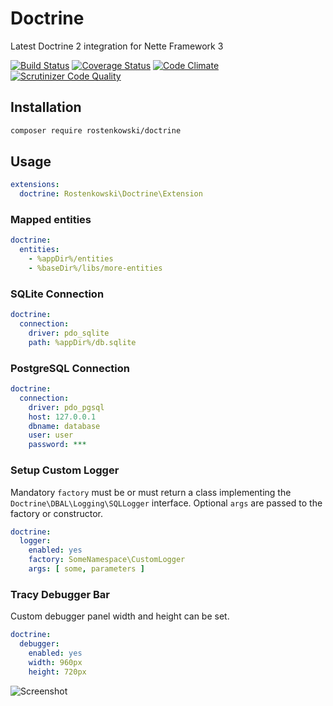 # Doctrine 

Latest Doctrine 2 integration for Nette Framework 3

[![Build Status](https://travis-ci.org/rostenkowski/doctrine.svg?branch=master)](https://travis-ci.org/rostenkowski/doctrine)
[![Coverage Status](https://coveralls.io/repos/github/rostenkowski/doctrine/badge.svg)](https://coveralls.io/github/rostenkowski/doctrine)
[![Code Climate](https://codeclimate.com/github/rostenkowski/doctrine/badges/gpa.svg)](https://codeclimate.com/github/rostenkowski/doctrine)
[![Scrutinizer Code Quality](https://scrutinizer-ci.com/g/rostenkowski/doctrine/badges/quality-score.png?b=master)](https://scrutinizer-ci.com/g/rostenkowski/doctrine/?branch=master)

## Installation
```bash
composer require rostenkowski/doctrine
```
## Usage

```yaml
extensions: 
  doctrine: Rostenkowski\Doctrine\Extension
```
### Mapped entities

```yaml
doctrine:
  entities: 
    - %appDir%/entities
    - %baseDir%/libs/more-entities
```
### SQLite Connection   
```yaml
doctrine:
  connection:
    driver: pdo_sqlite 
    path: %appDir%/db.sqlite 
```

### PostgreSQL Connection
```yaml
doctrine:
  connection:
    driver: pdo_pgsql
    host: 127.0.0.1  
    dbname: database
    user: user
    password: ***
```

### Setup Custom Logger 
Mandatory `factory` must be or must return a class implementing the `Doctrine\DBAL\Logging\SQLLogger` interface. 
Optional `args` are passed to the factory or constructor.
```yaml
doctrine:
  logger:
    enabled: yes
    factory: SomeNamespace\CustomLogger 
    args: [ some, parameters ]        
```
### Tracy Debugger Bar
Custom debugger panel width and height can be set.  
```yaml
doctrine:
  debugger:
    enabled: yes
    width: 960px
    height: 720px
```

![Screenshot](https://cdn.pbrd.co/images/GNMxfwu.png)
